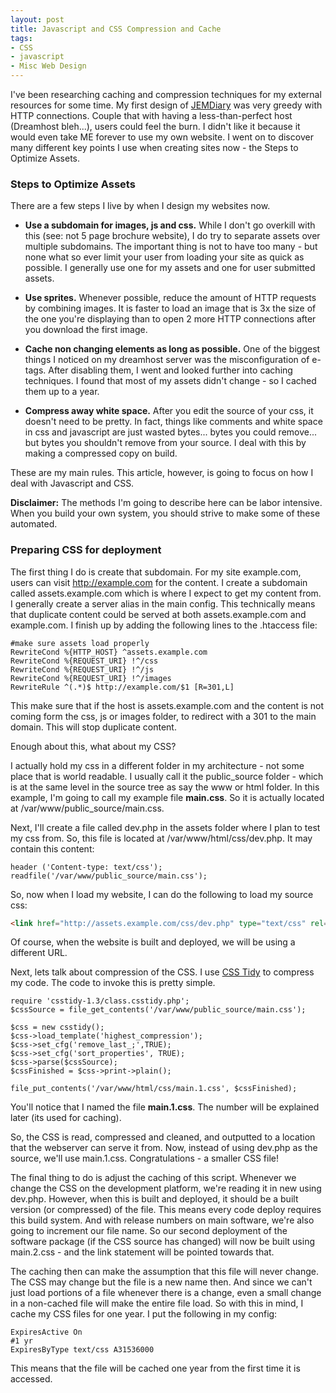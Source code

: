 ```yaml
---
layout: post
title: Javascript and CSS Compression and Cache
tags:
- CSS
- javascript
- Misc Web Design
---
```

I've been researching caching and compression techniques for my external resources for some time.  My first design of [JEMDiary](http://jemdiary.com) was very greedy with HTTP connections.  Couple that with having a less-than-perfect host (Dreamhost bleh...), users could feel the burn.  I didn't like it because it would even take ME forever to use my own website.  I went on to discover many different key points I use when creating sites now - the Steps to Optimize Assets.

### Steps to Optimize Assets

There are a few steps I live by when I design my websites now.

  * **Use a subdomain for images, js and css.**  While I don't go overkill with this (see: not 5 page brochure website), I do try to separate assets over multiple subdomains.  The important thing is not to have too many - but none what so ever limit your user from loading your site as quick as possible.  I generally use one for my assets and one for user submitted assets.

  * **Use sprites.** Whenever possible, reduce the amount of HTTP requests by combining images.  It is faster to load an image that is 3x the size of the one you're displaying than to open 2 more HTTP connections after you download the first image.

  * **Cache non changing elements as long as possible.**  One of the biggest things I noticed on my dreamhost server was the misconfiguration of e-tags.  After disabling them, I went and looked further into caching techniques.  I found that most of my assets didn't change - so I cached them up to a year.

  * **Compress away white space.**  After you edit the source of your css, it doesn't need to be pretty.  In fact, things like comments and white space in css and javascript are just wasted bytes... bytes you could remove... but bytes you shouldn't remove from your source.  I deal with this by making a compressed copy on build.

These are my main rules.  This article, however, is going to focus on how I deal with Javascript and CSS.

**Disclaimer:** The methods I'm going to describe here can be labor intensive.  When you build your own system, you should strive to make some of these automated.

### Preparing CSS for deployment

The first thing I do is create that subdomain.  For my site example.com, users can visit http://example.com for the content.  I create a subdomain called assets.example.com which is where I expect to get my content from.  I generally create a server alias in the main config.  This technically means that duplicate content could be served at both assets.example.com and example.com.  I finish up by adding the following lines to the .htaccess file:
    
    #make sure assets load properly
    RewriteCond %{HTTP_HOST} ^assets.example.com
    RewriteCond %{REQUEST_URI} !^/css
    RewriteCond %{REQUEST_URI} !^/js
    RewriteCond %{REQUEST_URI} !^/images
    RewriteRule ^(.*)$ http://example.com/$1 [R=301,L]

This make sure that if the host is assets.example.com and the content is not coming form the css, js or images folder, to redirect with a 301 to the main domain.  This will stop duplicate content.

Enough about this, what about my CSS?

I actually hold my css in a different folder in my architecture - not some place that is world readable.  I usually call it the public_source folder - which is at the same level in the source tree as say the www or html folder.  In this example, I'm going to call my example file **main.css**.  So it is actually located at /var/www/public_source/main.css.

Next, I'll create a file called dev.php in the assets folder where I plan to test my css from.  So, this file is located at /var/www/html/css/dev.php.  It may contain this content:

    header ('Content-type: text/css');
    readfile('/var/www/public_source/main.css');

So, now when I load my website, I can do the following to load my source css:

```html
<link href="http://assets.example.com/css/dev.php" type="text/css" rel="stylesheet"></link>
```

Of course, when the website is built and deployed, we will be using a different URL.

Next, lets talk about compression of the CSS.  I use [CSS Tidy](http://csstidy.sourceforge.net/) to compress my code.  The code to invoke this is pretty simple.

```php?start_inline=1
require 'csstidy-1.3/class.csstidy.php';
$cssSource = file_get_contents('/var/www/public_source/main.css');

$css = new csstidy();
$css->load_template('highest_compression');
$css->set_cfg('remove_last_;',TRUE);
$css->set_cfg('sort_properties', TRUE);
$css->parse($cssSource);
$cssFinished = $css->print->plain();

file_put_contents('/var/www/html/css/main.1.css', $cssFinished);
```

You'll notice that I named the file **main.1.css**.  The number will be explained later (its used for caching).

So, the CSS is read, compressed and cleaned, and outputted to a location that the webserver can serve it from.  Now, instead of using dev.php as the source, we'll use main.1.css.  Congratulations - a smaller CSS file!

The final thing to do is adjust the caching of this script.  Whenever we change the CSS on the development platform, we're reading it in new using dev.php.  However, when this is built and deployed, it should be a built version (or compressed) of the file.  This means every code deploy requires this build system.  And with release numbers on main software, we're also going to increment our file name.  So our second deployment of the software package (if the CSS source has changed) will now be built using main.2.css - and the link statement will be pointed towards that.

The caching then can make the assumption that this file will never change.  The CSS may change but the file is a new name then.  And since we can't just load portions of a file whenever there is a change, even a small change in a non-cached file will make the entire file load.  So with this in mind, I cache my CSS files for one year.  I put the following in my config:
    
    ExpiresActive On
    #1 yr
    ExpiresByType text/css A31536000

This means that the file will be cached one year from the first time it is accessed.
